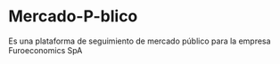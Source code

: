 # Mercado-P-blico
Es una plataforma de seguimiento de mercado público para la empresa Furoeconomics SpA
